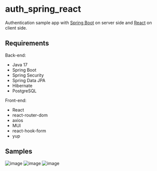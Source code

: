 # auth_spring_react

Authentication sample app with [Spring Boot](http://projects.spring.io/spring-boot/) on server side and [React](https://reactjs.org/) on client side.

## Requirements

Back-end:
- Java 17
- Spring Boot
- Spring Security
- Spring Data JPA
- Hibernate
- PostgreSQL

Front-end:
- React
- react-router-dom
- axios
- MUI
- react-hook-form
- yup

## Samples
![image](https://user-images.githubusercontent.com/43448178/217935292-c0a8993c-45bd-4e60-904c-564313a2d86a.png)
![image](https://user-images.githubusercontent.com/43448178/217935400-018a32bc-7509-43c9-b536-19dfeeb9cbe1.png)
![image](https://user-images.githubusercontent.com/43448178/217935773-2454fe9a-385c-45f3-b4d0-2034ebc24ce9.png)
